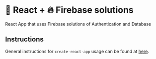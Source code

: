 # :test_tube: React + :fire: Firebase solutions
React App that uses Firebase solutions of Authentication and Database

## Instructions

General instructions for `create-react-app` usage can be found at [here](../React-Instructions.md).